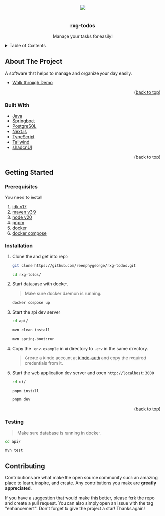 <div align="center">
  <img src="https://res.cloudinary.com/rxg/image/upload/v1716671768/pika-1716671737261-1x_d1z06j.png"/>
</div>
<br />
<div align="center">
  <h3 align="center">rxg-todos</h3>
  <p align="center">
    Manage your tasks for easily! 
    <br />
  </p>
</div>

<!-- TABLE OF CONTENTS -->
<details>
  <summary>Table of Contents</summary>
  <ol>
    <li>
      <a href="#about-the-project">About The Project</a>
      <ul>
        <li><a href="#built-with">Built With</a></li>
      </ul>
    </li>
    <li>
      <a href="#getting-started">Getting Started</a>
      <ul>
        <li><a href="#prerequisites">Prerequisites</a></li>
        <li><a href="#installation">Installation</a></li>
        <li><a href="#testing">Testing</a></li>
      </ul>
    </li>
  </ol>
</details>

<!-- ABOUT THE PROJECT -->

## About The Project

A software that helps to manage and organize your day easily.
- [Walk through Demo](https://sendspark.com/share/2zh8hjte41m39ck5jnkr5q7u2mj1h5wm)

<p align="right">(<a href="#top">back to top</a>)</p>

### Built With

- [Java](https://www.java.com/en/)
- [Springboot](https://spring.io/projects/spring-boot)
- [PostgreSQL](https://www.postgresql.org/)
- [Next.js](https://nextjs.org/)
- [TypeScript](https://www.typescriptlang.org/)
- [Tailwind](https://tailwindcss.com/)
- [shadcnUI](https://ui.shadcn.com/)

<p align="right">(<a href="#top">back to top</a>)</p>

<!-- GETTING STARTED -->

## Getting Started

### Prerequisites

You need to install

1. [jdk v17](https://www.oracle.com/in/java/technologies/downloads/#java17)
2. [maven v3.9](https://maven.apache.org/download.cgi)
3. [node v20](https://nodejs.org/en/)
4. [pnpm](https://pnpm.io/)
5. [docker](https://docs.docker.com/get-docker/)
6. [docker compose](https://docs.docker.com/compose/install/)

### Installation

1. Clone the and get into repo

   ```sh
   git clone https://github.com/reenphygeorge/rxg-todos.git
   ```
   
   ```sh
   cd rxg-todos/
   ```

2. Start database with docker.

   > Make sure docker daemon is running.

   ```sh
   docker compose up
   ```

3. Start the api dev server

   ```sh
   cd api/
   ```
   ```sh
   mvn clean install
   ```
   ```sh
   mvn spring-boot:run
   ```

4. Copy the `.env.example` in ui directory to `.env` in the same directory.
   
   > Create a kinde account at [kinde-auth](https://kinde.com/) and copy the required credentials from it.

5. Start the web application dev server and open `http://localhost:3000`

   ```sh
   cd ui/
   ```
   ```sh
   pnpm install
   ```
   ```sh
   pnpm dev
   ```
   
<p align="right">(<a href="#top">back to top</a>)</p>

### Testing

> Make sure database is running in docker.

   ```sh
   cd api/
   ```
   
   ```sh
   mvn test
   ```

## Contributing

Contributions are what make the open source community such an amazing place to learn, inspire, and create. Any contributions you make are **greatly appreciated**.

If you have a suggestion that would make this better, please fork the repo and create a pull request. You can also simply open an issue with the tag "enhancement".
Don't forget to give the project a star! Thanks again!
